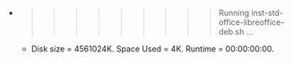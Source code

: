 * >>>>>>>>> Running inst-std-office-libreoffice-deb.sh ...
  * Disk size = 4561024K. Space Used = 4K. Runtime = 00:00:00:00.
